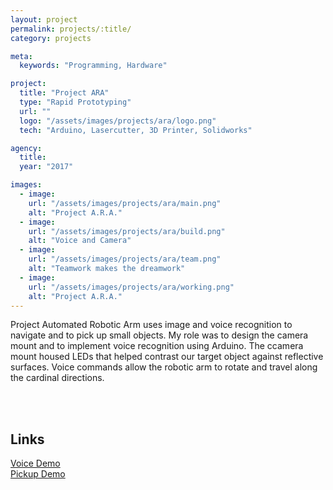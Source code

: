 ```yaml
---
layout: project
permalink: projects/:title/
category: projects

meta:
  keywords: "Programming, Hardware"

project:
  title: "Project ARA"
  type: "Rapid Prototyping"
  url: ""
  logo: "/assets/images/projects/ara/logo.png"
  tech: "Arduino, Lasercutter, 3D Printer, Solidworks"

agency:
  title: 
  year: "2017"

images:
  - image:
    url: "/assets/images/projects/ara/main.png"
    alt: "Project A.R.A."
  - image:
    url: "/assets/images/projects/ara/build.png"
    alt: "Voice and Camera"
  - image:
    url: "/assets/images/projects/ara/team.png"
    alt: "Teamwork makes the dreamwork"
  - image:
    url: "/assets/images/projects/ara/working.png"
    alt: "Project A.R.A."
---
```

<p>
Project Automated Robotic Arm uses image and voice recognition to navigate and to pick up small objects. My role was to design the camera mount and to implement voice recognition using Arduino. The ccamera mount housed LEDs that helped contrast our target object against reflective surfaces. Voice commands allow the robotic arm to rotate and travel along the cardinal directions.
</p>

<br><br>
<h2>Links</h2> <p>
<a href="https://youtu.be/YJy9Sxaj2t8"> Voice Demo</a><br>
<a href="https://youtu.be/2G7dN5xCseU"> Pickup Demo</a>
</p>